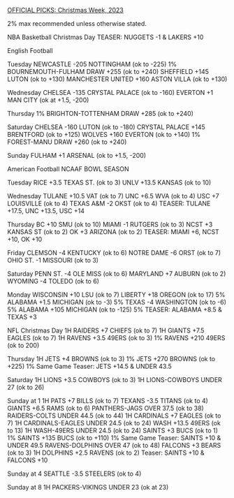 [OFFICIAL PICKS: Christmas Week, 2023](https://sportspicks.locals.com/post/5044489/official-picks-christmas-week-2023)

2% max recommended unless otherwise stated.

NBA Basketball
Christmas Day
TEASER: NUGGETS -1 & LAKERS +10

English Football

Tuesday
NEWCASTLE -205 NOTTINGHAM (ok to -225)
1% BOURNEMOUTH-FULHAM DRAW +255 (ok to +240)
SHEFFIELD +145 LUTON (ok to +130)
MANCHESTER UNITED +160 ASTON VILLA (ok to +130)

Wednesday
CHELSEA -135 CRYSTAL PALACE (ok to -160)
EVERTON +1 MAN CITY (ok at +1.5, -200)

Thursday
1% BRIGHTON-TOTTENHAM DRAW +285 (ok to +240)

Saturday
CHELSEA -160 LUTON (ok to -180)
CRYSTAL PALACE +145 BRENTFORD (ok to +125)
WOLVES +160 EVERTON (ok to +140)
1% FOREST-MANU DRAW +260 (ok to +240)

Sunday
FULHAM +1 ARSENAL (ok to +1.5, -200)

American Football
NCAAF BOWL SEASON

Tuesday
RICE +3.5 TEXAS ST. (ok to 3)
UNLV +13.5 KANSAS (ok to 10)

Wednesday
TULANE +10.5 VAT (ok to 7)
UNC +6.5 WVA (ok to 4)
USC +7 LOUISVILLE (ok to 4)
TEXAS A&M -2 OKST (ok to 4)
TEASER: TULANE +17.5, UNC +13.5, USC +14

Thursday
BC +10 SMU (ok to 10)
MIAMI -1 RUTGERS (ok to 3)
NCST +3 KANSAS ST (ok to 2)
OK +3 ARIZONA (ok to 2)
TEASER: MIAMI +6, NCST +10, OK +10

Friday
CLEMSON -4 KENTUCKY (ok to 6)
NOTRE DAME -6 ORST (ok to 7)
OHIO ST. -1 MISSOURI (ok to 3)

Saturday
PENN ST. -4 OLE MISS (ok to 6)
MARYLAND +7 AUBURN (ok to 2)
WYOMING -4 TOLEDO (ok to 6)

Monday
WISCONSIN +10 LSU (ok to 7)
LIBERTY +18 OREGON (ok to 17)
5% ALABAMA +1.5 MICHIGAN (ok to -3)
5% TEXAS -4 WASHINGTON (ok to -6)
5% ALABAMA +105 MICHIGAN (ok to -125)
5% TEASER: ALABAMA +8.5 & TEXAS +3

NFL
Christmas Day
1H RAIDERS +7 CHIEFS (ok to 7)
1H GIANTS +7.5 EAGLES (ok to 7)
1H RAVENS +3.5 49ERS (ok to 3)
1% RAVENS +210 49ERS (ok to 200)

Thursday
1H JETS +4 BROWNS (ok to 3)
1% JETS +270 BROWNS (ok to +225)
1% Same Game Teaser: JETS +14.5 & UNDER 43.5

Saturday
1H LIONS +3.5 COWBOYS (ok to 3)
1H LIONS-COWBOYS UNDER 27 (ok to 26)

Sunday at 1
1H PATS +7 BILLS (ok to 7)
TEXANS -3.5 TITANS (ok to 4)
GIANTS +6.5 RAMS (ok to 6)
PANTHERS-JAGS OVER 37.5 (ok to 38)
RAIDERS-COLTS UNDER 44.5 (ok to 44)
1H CARDINALS +7 EAGLES (ok to 7)
1H CARDINALS-EAGLES UNDER 24.5 (ok to 24)
WASH +13.5 49ERS (ok to 13)
1H WASH-49ERS UNDER 24.5 (ok to 24)
SAINTS +3 BUCS (ok to 1)
1% SAINTS +135 BUCS (ok to +110)
1% Same Game Teaser: SAINTS +10 & UNDER 49.5
RAVENS-DOLPHINS OVER 47 (ok to 48)
FALCONS +3 BEARS (ok to 3)
1H DOLPHINS +2.5 RAVENS (ok to 2)
Teaser: SAINTS +10 & FALCONS +10

Sunday at 4
SEATTLE -3.5 STEELERS (ok to 4)

Sunday at 8
1H PACKERS-VIKINGS UNDER 23 (ok at 23)